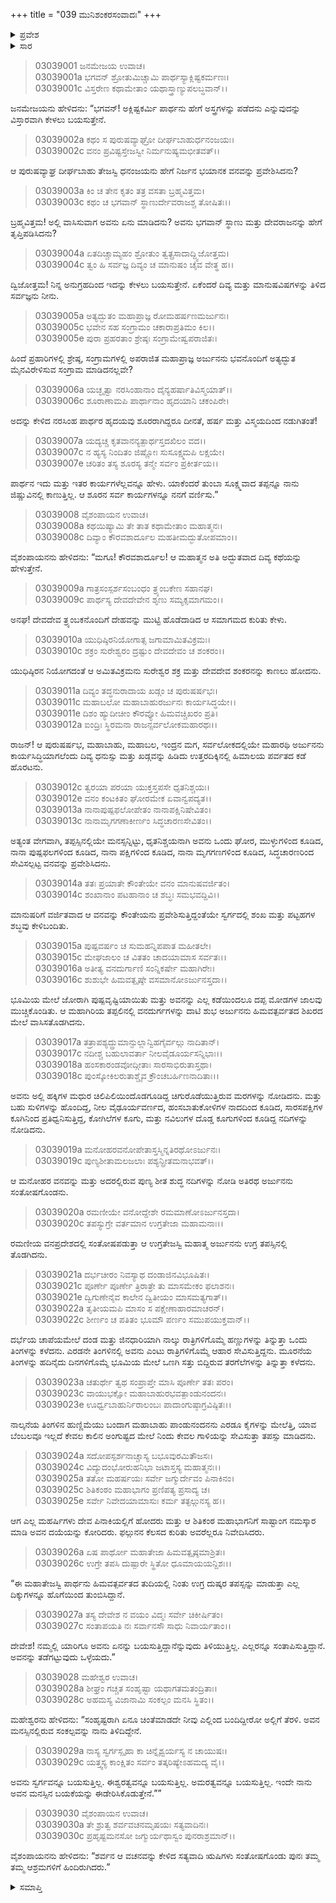 +++
title = "039 ಮುನಿಶಂಕರಸಂವಾದಃ"
+++

<details><summary>ಪ್ರವೇಶ</summary>


।।   ಓಂ ಓಂ ನಮೋ ನಾರಾಯಣಾಯ।।   ಶ್ರೀ ವೇದವ್ಯಾಸಾಯ ನಮಃ ।।

ಶ್ರೀ ಕೃಷ್ಣದ್ವೈಪಾಯನ ವೇದವ್ಯಾಸ ವಿರಚಿತ  

**ಶ್ರೀ ಮಹಾಭಾರತ**

**ಆರಣ್ಯಕ ಪರ್ವ**

**ಕೈರಾತ ಪರ್ವ**

**ಅಧ್ಯಾಯ 39**

</details>


<details><summary>ಸಾರ</summary>

ಜನಮೇಜಯನು ಪ್ರಶ್ನಿಸಲು ವೈಶಂಪಾಯನನು ತ್ರ್ಯಂಬಕನೊಡನೆ ಅರ್ಜುನನು ಮೈಮುಟ್ಟಿ ಹೊಡೆದಾಡಿದುದರ ಅದ್ಭುತ ಕಥೆಯನ್ನು ಪ್ರಾರಂಭಿಸುವುದು (1-9). ಅರ್ಜುನನ ಉಗ್ರ ತಪಸ್ಸು (10-23). ಅರ್ಜುನನ ತಪಸ್ಸಿನಿಂದ ಪೀಡಿತರಾದ ಮಹರ್ಷಿಗಳು ಬೇಡಿಕೊಳ್ಳಲು ಹರನು ಅರ್ಜುನನ ಇಚ್ಛೆಯನ್ನು ಈಡೇರಿಸುತ್ತೇನೆಂದು ಕಳುಹಿಸಿದುದು (24-30).

</details>


> 03039001 ಜನಮೇಜಯ ಉವಾಚ।  
03039001a ಭಗವನ್ ಶ್ರೋತುಮಿಚ್ಚಾಮಿ ಪಾರ್ಥಸ್ಯಾಕ್ಲಿಷ್ಟಕರ್ಮಣಃ।  
03039001c ವಿಸ್ತರೇಣ ಕಥಾಮೇತಾಂ ಯಥಾಸ್ತ್ರಾಣ್ಯುಪಲಬ್ಧವಾನ್।।

ಜನಮೇಜಯನು ಹೇಳಿದನು: “ಭಗವನ್! ಅಕ್ಲಿಷ್ಟಕರ್ಮಿ ಪಾರ್ಥನು ಹೇಗೆ ಅಸ್ತ್ರಗಳನ್ನು ಪಡೆದನು ಎನ್ನುವುದನ್ನು ವಿಸ್ತಾರವಾಗಿ ಕೇಳಲು ಬಯಸುತ್ತೇನೆ.

> 03039002a ಕಥಂ ಸ ಪುರುಷವ್ಯಾಘ್ರೋ ದೀರ್ಘಬಾಹುರ್ಧನಂಜಯಃ।   
03039002c ವನಂ ಪ್ರವಿಷ್ಟಸ್ತೇಜಸ್ವೀ ನಿರ್ಮನುಷ್ಯಮಭೀತವತ್।।

ಆ ಪುರುಷವ್ಯಾಘ್ರ ದೀರ್ಘಬಾಹು ತೇಜಸ್ವಿ ಧನಂಜಯನು ಹೇಗೆ ನಿರ್ಜನ ಭಯಾನಕ ವನವನ್ನು ಪ್ರವೇಶಿಸಿದನು?

> 03039003a ಕಿಂ ಚ ತೇನ ಕೃತಂ ತತ್ರ ವಸತಾ ಬ್ರಹ್ಮವಿತ್ತಮ।  
03039003c ಕಥಂ ಚ ಭಗವಾನ್ ಸ್ಥಾಣುರ್ದೇವರಾಜಶ್ಚ ತೋಷಿತಃ।।

ಬ್ರಹ್ಮವಿತ್ತಮ! ಅಲ್ಲಿ ವಾಸಿಸುವಾಗ ಅವನು ಏನು ಮಾಡಿದನು? ಅವನು ಭಗವಾನ್ ಸ್ಥಾಣು ಮತ್ತು ದೇವರಾಜನನ್ನು ಹೇಗೆ ತೃಪ್ತಿಪಡಿಸಿದನು?

> 03039004a ಏತದಿಚ್ಚಾಮ್ಯಹಂ ಶ್ರೋತುಂ ತ್ವತ್ಪ್ರಸಾದಾದ್ದ್ವಿಜೋತ್ತಮ।  
03039004c ತ್ವಂ ಹಿ ಸರ್ವಜ್ಞ ದಿವ್ಯಂ ಚ ಮಾನುಷಂ ಚೈವ ವೇತ್ಥ ಹ।।

ದ್ವಿಜೋತ್ತಮ! ನಿನ್ನ ಅನುಗ್ರಹದಿಂದ ಇದನ್ನು ಕೇಳಲು ಬಯಸುತ್ತೇನೆ. ಏಕೆಂದರೆ ದಿವ್ಯ ಮತ್ತು ಮಾನುಷವಿಷಗಳನ್ನು ತಿಳಿದ ಸರ್ವಜ್ಞನು ನೀನು.

> 03039005a ಅತ್ಯದ್ಭುತಂ ಮಹಾಪ್ರಾಜ್ಞ ರೋಮಹರ್ಷಣಮರ್ಜುನಃ।   
03039005c ಭವೇನ ಸಹ ಸಂಗ್ರಾಮಂ ಚಕಾರಾಪ್ರತಿಮಂ ಕಿಲ।।  
03039005e ಪುರಾ ಪ್ರಹರತಾಂ ಶ್ರೇಷ್ಠಃ ಸಂಗ್ರಾಮೇಷ್ವಪರಾಜಿತಃ।

ಹಿಂದೆ ಪ್ರಹಾರಿಗಳಲ್ಲಿ ಶ್ರೇಷ್ಠ, ಸಂಗ್ರಾಮಗಳಲ್ಲಿ ಅಪರಾಜಿತ ಮಹಾಪ್ರಾಜ್ಞ ಅರ್ಜುನನು ಭವನೊಂದಿಗೆ ಅತ್ಯದ್ಭುತ ಮೈನವಿರೇಳಿಸುವ ಸಂಗ್ರಾಮ ಮಾಡಿದನಲ್ಲವೇ?

> 03039006a ಯಚ್ಛೃತ್ವಾ ನರಸಿಂಹಾನಾಂ ದೈನ್ಯಹರ್ಷಾತಿವಿಸ್ಮಯಾತ್।।   
03039006c ಶೂರಾಣಾಮಪಿ ಪಾರ್ಥಾನಾಂ ಹೃದಯಾನಿ ಚಕಂಪಿರೇ।

ಅದನ್ನು ಕೇಳಿದ ನರಸಿಂಹ ಪಾರ್ಥರ ಹೃದಯವು ಶೂರರಾಗಿದ್ದರೂ ದೀನತೆ, ಹರ್ಷ ಮತ್ತು ವಿಸ್ಮಯದಿಂದ ನಡುಗಿತಂತೆ!

> 03039007a ಯದ್ಯಚ್ಚ ಕೃತವಾನನ್ಯತ್ಪಾರ್ಥಸ್ತದಖಿಲಂ ವದ।।  
03039007c ನ ಹ್ಯಸ್ಯ ನಿಂದಿತಂ ಜಿಷ್ಣೋಃ ಸುಸೂಕ್ಷ್ಮಮಪಿ ಲಕ್ಷಯೇ।  
03039007e ಚರಿತಂ ತಸ್ಯ ಶೂರಸ್ಯ ತನ್ಮೇ ಸರ್ವಂ ಪ್ರಕೀರ್ತಯ।।

ಪಾರ್ಥನ ಇದು ಮತ್ತು ಇತರ ಕಾರ್ಯಗಳೆಲ್ಲವನ್ನೂ ಹೇಳು. ಯಾಕೆಂದರೆ ತುಂಬಾ ಸೂಕ್ಷ್ಮವಾದ ತಪ್ಪನ್ನೂ ನಾನು ಜಿಷ್ಣುವಿನಲ್ಲಿ ಕಾಣುತ್ತಿಲ್ಲ. ಆ ಶೂರನ ಸರ್ವ ಕಾರ್ಯಗಳನ್ನೂ ನನಗೆ ವರ್ಣಿಸು.”

> 03039008 ವೈಶಂಪಾಯನ ಉವಾಚ।   
03039008a ಕಥಯಿಷ್ಯಾಮಿ ತೇ ತಾತ ಕಥಾಮೇತಾಂ ಮಹಾತ್ಮನಃ।  
03039008c ದಿವ್ಯಾಂ ಕೌರವಶಾರ್ದೂಲ ಮಹತೀಮದ್ಭುತೋಪಮಾಂ।।

ವೈಶಂಪಾಯನನು ಹೇಳಿದನು: “ಮಗೂ! ಕೌರವಶಾರ್ದೂಲ! ಆ ಮಹಾತ್ಮನ ಅತಿ ಅದ್ಭುತವಾದ ದಿವ್ಯ ಕಥೆಯನ್ನು ಹೇಳುತ್ತೇನೆ.

> 03039009a ಗಾತ್ರಸಂಸ್ಪರ್ಶಸಂಬಂಧಂ ತ್ರ್ಯಂಬಕೇಣ ಸಹಾನಘ।  
03039009c ಪಾರ್ಥಸ್ಯ ದೇವದೇವೇನ ಶೃಣು ಸಮ್ಯಕ್ಸಮಾಗಮಂ।।

ಅನಘ! ದೇವದೇವ ತ್ರ್ಯಂಬಕನೊಂದಿಗೆ ದೇಹವನ್ನು ಮುಟ್ಟಿ ಹೊಡೆದಾಡಿದ ಆ ಸಮಾಗಮದ ಕುರಿತು ಕೇಳು.

> 03039010a ಯುಧಿಷ್ಠಿರನಿಯೋಗಾತ್ಸ ಜಗಾಮಾಮಿತವಿಕ್ರಮಃ।  
03039010c ಶಕ್ರಂ ಸುರೇಶ್ವರಂ ದ್ರಷ್ಟುಂ ದೇವದೇವಂ ಚ ಶಂಕರಂ।।

ಯುಧಿಷ್ಠಿರನ ನಿಯೋಗದಂತೆ ಆ ಅಮಿತವಿಕ್ರಮನು ಸುರೇಶ್ವರ ಶಕ್ರ ಮತ್ತು ದೇವದೇವ ಶಂಕರನನ್ನು ಕಾಣಲು ಹೋದನು.

> 03039011a ದಿವ್ಯಂ ತದ್ಧನುರಾದಾಯ ಖಡ್ಗಂ ಚ ಪುರುಷರ್ಷಭಃ।  
03039011c ಮಹಾಬಲೋ ಮಹಾಬಾಹುರರ್ಜುನಃ ಕಾರ್ಯಸಿದ್ಧಯೇ।।  
03039011e ದಿಶಂ ಹ್ಯುದೀಚೀಂ ಕೌರವ್ಯೋ ಹಿಮವಚ್ಚಿಖರಂ ಪ್ರತಿ।  
03039012a ಐಂದ್ರಿಃ ಸ್ಥಿರಮನಾ ರಾಜನ್ಸರ್ವಲೋಕಮಹಾರಥಃ।।

ರಾಜನ್! ಆ ಪುರುಷರ್ಷಭ, ಮಹಾಬಾಹು, ಮಹಾಬಲ, ಇಂದ್ರನ ಮಗ, ಸರ್ವಲೋಕದಲ್ಲಿಯೇ ಮಹಾರಥಿ ಅರ್ಜುನನು ಕಾರ್ಯಸಿದ್ಧಿಯಾಗಲೆಂದು ದಿವ್ಯ ಧನುಸ್ಸು ಮತ್ತು ಖಡ್ಗವನ್ನು ಹಿಡಿದು ಉತ್ತರದಿಕ್ಕಿನಲ್ಲಿ ಹಿಮಾಲಯ ಪರ್ವತದ ಕಡೆ ಹೊರಟನು.

> 03039012c ತ್ವರಯಾ ಪರಯಾ ಯುಕ್ತಸ್ತಪಸೇ ಧೃತನಿಶ್ಚಯಃ।  
03039012e ವನಂ ಕಂಟಕಿತಂ ಘೋರಮೇಕ ಏವಾನ್ವಪದ್ಯತ।।  
03039013a ನಾನಾಪುಷ್ಪಫಲೋಪೇತಂ ನಾನಾಪಕ್ಷಿನಿಷೇವಿತಂ।  
03039013c ನಾನಾಮೃಗಗಣಾಕೀರ್ಣಂ ಸಿದ್ಧಚಾರಣಸೇವಿತಂ।।

ಅತ್ಯಂತ ವೇಗವಾಗಿ, ತಪ್ಪಸ್ಸಿನಲ್ಲಿಯೇ ಮನಸ್ಸನ್ನಿಟ್ಟು, ಧೃತನಿಶ್ಚಯನಾಗಿ ಅವನು ಒಂದು ಘೋರ, ಮುಳ್ಳುಗಳಿಂದ ಕೂಡಿದ, ನಾನಾ ಪುಷ್ಪಫಲಗಳಿಂದ ಕೂಡಿದ, ನಾನಾ ಪಕ್ಷಿಗಳಿಂದ ಕೂಡಿದ, ನಾನಾ ಮೃಗಗಣಗಳಿಂದ ಕೂಡಿದ, ಸಿದ್ಧಚಾರಣರಿಂದ ಸೇವಿಸಲ್ಪಟ್ಟ ವನವನ್ನು ಪ್ರವೇಶಿಸಿದನು.

> 03039014a ತತಃ ಪ್ರಯಾತೇ ಕೌಂತೇಯೇ ವನಂ ಮಾನುಷವರ್ಜಿತಂ।  
03039014c ಶಂಖಾನಾಂ ಪಟಹಾನಾಂ ಚ ಶಬ್ಧಃ ಸಮಭವದ್ದಿವಿ।।

ಮಾನುಷರಿಗೆ ವರ್ಜಿತವಾದ ಆ ವನವನ್ನು ಕೌಂತೇಯನು ಪ್ರವೇಶಿಸುತ್ತಿದ್ದಂತೆಯೇ ಸ್ವರ್ಗದಲ್ಲಿ ಶಂಖ ಮತ್ತು ಪಟ್ಟಹಗಳ ಶಬ್ಧವು ಕೇಳಿಬಂದಿತು.

> 03039015a ಪುಷ್ಪವರ್ಷಂ ಚ ಸುಮಹನ್ನಿಪಪಾತ ಮಹೀತಲೇ।  
03039015c ಮೇಘಜಾಲಂ ಚ ವಿತತಂ ಚಾದಯಾಮಾಸ ಸರ್ವತಃ।।  
03039016a ಅತೀತ್ಯ ವನದುರ್ಗಾಣಿ ಸಂನ್ನಿಕರ್ಷೇ ಮಹಾಗಿರೇಃ।  
03039016c ಶುಶುಭೇ ಹಿಮವತ್ಪೃಷ್ಠೇ ವಸಮಾನೋಽರ್ಜುನಸ್ತದಾ।।

ಭೂಮಿಯ ಮೇಲೆ ಜೋರಾಗಿ ಪುಷ್ಪವೃಷ್ಟಿಯಾಯಿತು ಮತ್ತು ಅವನನ್ನು ಎಲ್ಲ ಕಡೆಯಿಂದಲೂ ದಪ್ಪ ಮೋಡಗಳ ಜಾಲವು ಮುಚ್ಚಿಕೊಂಡಿತು. ಆ ಮಹಾಗಿರಿಯ ತಪ್ಪಲಿನಲ್ಲಿ ವನದುರ್ಗಗಳನ್ನು ದಾಟಿ ಶುಭ ಅರ್ಜುನನು ಹಿಮವತ್ಪರ್ವತದ ಶಿಖರದ ಮೇಲೆ ವಾಸಿಸತೊಡಗಿದನು.

> 03039017a ತತ್ರಾಪಶ್ಯದ್ದ್ರುಮಾನ್ಫುಲ್ಲಾನ್ವಿಹಗೈರ್ವಲ್ಗು ನಾದಿತಾನ್।  
03039017c ನದೀಶ್ಚ ಬಹುಲಾವರ್ತಾ ನೀಲವೈಡೂರ್ಯಸನ್ನಿಭಾಃ।।   
03039018a ಹಂಸಕಾರಂಡವೋದ್ಗೀತಾಃ ಸಾರಸಾಭಿರುತಾಸ್ತಥಾ।  
03039018c ಪುಂಸ್ಕೋಕಿಲರುತಾಶ್ಚೈವ ಕ್ರೌಂಚಬರ್ಹಿಣನಾದಿತಾಃ।।

ಅವನು ಅಲ್ಲಿ ಹಕ್ಕಿಗಳ ಮಧುರ ಚಿಲಿಪಿಲಿಯಿಂದೊಡಗೂಡಿದ್ದ ಚಿಗುರೊಡೆಯುತ್ತಿರುವ ಮರಗಳನ್ನು ನೋಡಿದನು. ಮತ್ತು ಬಹು ಸುಳಿಗಳನ್ನು ಹೊಂದಿದ್ದ, ನೀಲ ವೈಢೂರ್ಯವರ್ಣದ, ಹಂಸಬಾತುಕೋಳಿಗಳ ನಾದದಿಂದ ಕೂಡಿದ, ಸಾರಸಪಕ್ಷಿಗಳ ಕೂಗಿನಿಂದ ಪ್ರತಿಧ್ವನಿಸುತ್ತಿದ್ದ, ಕೋಗಿಲೆಗಳ ಕೂಗು, ಮತ್ತು ನವಿಲುಗಳ ದೊಡ್ಡ ಕೂಗುಗಳಿಂದ ಕೂಡಿದ್ದ ನದಿಗಳನ್ನು ನೋಡಿದನು.

> 03039019a ಮನೋಹರವನೋಪೇತಾಸ್ತಸ್ಮಿನ್ನತಿರಥೋಽರ್ಜುನಃ।  
03039019c ಪುಣ್ಯಶೀತಾಮಲಜಲಾಃ ಪಶ್ಯನ್ಪ್ರೀತಮನಾಭವತ್।।

ಆ ಮನೋಹರ ವನವನ್ನು ಮತ್ತು ಅದರಲ್ಲಿರುವ ಪುಣ್ಯ ಶೀತ ಶುದ್ಧ ನದಿಗಳನ್ನು ನೋಡಿ ಅತಿರಥ ಅರ್ಜುನನು ಸಂತೋಷಗೊಂಡನು.

> 03039020a ರಮಣೀಯೇ ವನೋದ್ದೇಶೇ ರಮಮಾಣೋಽರ್ಜುನಸ್ತದಾ।  
03039020c ತಪಸ್ಯುಗ್ರೇ ವರ್ತಮಾನ ಉಗ್ರತೇಜಾ ಮಹಾಮನಾಃ।।

ರಮಣೀಯ ವನಪ್ರದೇಶದಲ್ಲಿ ಸಂತೋಷಪಡುತ್ತಾ ಆ ಉಗ್ರತೇಜಸ್ವಿ ಮಹಾತ್ಮ ಅರ್ಜುನನು ಉಗ್ರ ತಪಸ್ಸಿನಲ್ಲಿ ತೊಡಗಿದನು.

> 03039021a ದರ್ಭಚೀರಂ ನಿವಸ್ಯಾಥ ದಂಡಾಜಿನವಿಭೂಷಿತಃ।  
03039021c ಪೂರ್ಣೇ ಪೂರ್ಣೇ ತ್ರಿರಾತ್ರೇ ತು ಮಾಸಮೇಕಂ ಫಲಾಶನಃ।  
03039021e ದ್ವಿಗುಣೇನೈವ ಕಾಲೇನ ದ್ವಿತೀಯಂ ಮಾಸಮತ್ಯಗಾತ್।।   
03039022a ತೃತೀಯಮಪಿ ಮಾಸಂ ಸ ಪಕ್ಷೇಣಾಹಾರಮಾಚರನ್।  
03039022c ಶೀರ್ಣಂ ಚ ಪತಿತಂ ಭೂಮೌ ಪರ್ಣಂ ಸಮುಪಯುಕ್ತವಾನ್।।

ದರ್ಭೆಯ ಚಾಪೆಯಮೇಲೆ ದಂಡ ಮತ್ತು ಜಿನಧಾರಿಯಾಗಿ ನಾಲ್ಕು ರಾತ್ರಿಗಳಿಗೊಮ್ಮೆ ಹಣ್ಣುಗಳನ್ನು ತಿನ್ನುತ್ತಾ ಒಂದು ತಿಂಗಳನ್ನು ಕಳೆದನು. ಎರಡನೇ ತಿಂಗಳಿನಲ್ಲಿ ಅವನು ಎಂಟು ರಾತ್ರಿಗಳಿಗೊಮ್ಮೆ ಆಹಾರ ಸೇವಿಸುತ್ತಿದ್ದನು. ಮೂರನೆಯ ತಿಂಗಳನ್ನು  ಹದಿನೈದು ದಿನಗಳಿಗೊಮ್ಮೆ ಭೂಮಿಯ ಮೇಲೆ ಒಣಗಿ ಸತ್ತು ಬಿದ್ದಿರುವ ತರಗೆಲೆಗಳನ್ನು ತಿನ್ನುತ್ತಾ ಕಳೆದನು.

> 03039023a ಚತುರ್ಥೇ ತ್ವಥ ಸಂಪ್ರಾಪ್ತೇ ಮಾಸಿ ಪೂರ್ಣೇ ತತಃ ಪರಂ।  
03039023c ವಾಯುಭಕ್ಷೋ ಮಹಾಬಾಹುರಭವತ್ಪಾಂಡುನಂದನಃ।  
03039023e ಊರ್ಧ್ವಬಾಹುರ್ನಿರಾಲಂಬಃ ಪಾದಾಂಗುಷ್ಠಾಗ್ರವಿಷ್ಠಿತಃ।।

ನಾಲ್ಕನೆಯ ತಿಂಗಳಿನ ಹುಣ್ಣಿಮೆಯು ಬಂದಾಗ ಮಹಾಬಾಹು ಪಾಂಡುನಂದನನು ಎರಡೂ ಕೈಗಳನ್ನು ಮೇಲೆತ್ತಿ, ಯಾವ ಬೆಂಬಲವೂ ಇಲ್ಲದೆ ಕೇವಲ ಕಾಲಿನ ಅಂಗುಷ್ಟದ ಮೇಲೆ ನಿಂದು ಕೇವಲ ಗಾಳಿಯನ್ನು ಸೇವಿಸುತ್ತಾ ತಪಸ್ಸು ಮಾಡಿದನು.

> 03039024a ಸದೋಪಸ್ಪರ್ಶನಾಚ್ಚಾಸ್ಯ ಬಭೂವುರಮಿತೌಜಸಃ।   
03039024c ವಿದ್ಯುದಂಭೋರುಹನಿಭಾ ಜಟಾಸ್ತಸ್ಯ ಮಹಾತ್ಮನಃ।।  
03039025a ತತೋ ಮಹರ್ಷಯಃ ಸರ್ವೇ ಜಗ್ಮುರ್ದೇವಂ ಪಿನಾಕಿನಂ।  
03039025c ಶಿತಿಕಂಠಂ ಮಹಾಭಾಗಂ ಪ್ರಣಿಪತ್ಯ ಪ್ರಸಾದ್ಯ ಚ।  
03039025e ಸರ್ವೇ ನಿವೇದಯಾಮಾಸುಃ ಕರ್ಮ ತತ್ಫಲ್ಗುನಸ್ಯ ಹ।।

ಆಗ ಎಲ್ಲ ಮಹರ್ಷಿಗಳು ದೇವ ಪಿನಾಕಿಯಲ್ಲಿಗೆ ಹೋದರು ಮತ್ತು ಆ ಶಿತಿಕಂಠ ಮಹಾಭಾಗನಿಗೆ ಸಾಷ್ಟಾಂಗ ನಮಸ್ಕಾರ ಮಾಡಿ ಅವನ ದಯೆಯನ್ನು ಕೋರಿದರು. ಫಲ್ಗುನನ ಕೆಲಸದ ಕುರಿತು ಅವರೆಲ್ಲರೂ ನಿವೇದಿಸಿದರು.

> 03039026a ಏಷ ಪಾರ್ಥೋ ಮಹಾತೇಜಾ ಹಿಮವತ್ಪೃಷ್ಠಮಾಶ್ರಿತಃ।  
03039026c ಉಗ್ರೇ ತಪಸಿ ದುಷ್ಪಾರೇ ಸ್ಥಿತೋ ಧೂಮಾಯಯನ್ದಿಶಃ।।

“ಈ ಮಹಾತೇಜಸ್ವಿ ಪಾರ್ಥನು ಹಿಮವತ್ಪರ್ವತದ ತುದಿಯಲ್ಲಿ ನಿಂತು ಉಗ್ರ ದುಷ್ಕರ ತಪಸ್ಸನ್ನು ಮಾಡುತ್ತಾ ಎಲ್ಲ ದಿಕ್ಕುಗಳನ್ನೂ ಹೊಗೆಯಿಂದ ತುಂಬಿಸಿದ್ದಾನೆ.

> 03039027a ತಸ್ಯ ದೇವೇಶ ನ ವಯಂ ವಿದ್ಮಃ ಸರ್ವೇ ಚಿಕೀರ್ಷಿತಂ।  
03039027c ಸಂತಾಪಯತಿ ನಃ ಸರ್ವಾನಸೌ ಸಾಧು ನಿವಾರ್ಯತಾಂ।।

ದೇವೇಶ! ನಮ್ಮಲ್ಲಿ ಯಾರಿಗೂ ಅವನು ಏನನ್ನು ಬಯಸುತ್ತಿದ್ದಾನೆನ್ನುವುದು ತಿಳಿಯುತ್ತಿಲ್ಲ. ಎಲ್ಲರನ್ನೂ ಸಂತಾಪಿಸುತ್ತಿದ್ದಾನೆ. ಅವನನ್ನು ತಡೆಗಟ್ಟುವುದು ಒಳ್ಳೆಯದು.”

> 03039028 ಮಹೇಶ್ವರ ಉವಾಚ।  
03039028a ಶೀಘ್ರಂ ಗಚ್ಚತ ಸಂಹೃಷ್ಟಾ ಯಥಾಗತಮತಂದ್ರಿತಾಃ।  
03039028c ಅಹಮಸ್ಯ ವಿಜಾನಾಮಿ ಸಂಕಲ್ಪಂ ಮನಸಿ ಸ್ಥಿತಂ।।

ಮಹೇಶ್ವರನು ಹೇಳಿದನು: “ಸಂಹೃಷ್ಟರಾಗಿ ಏನೂ ಚಿಂತೆಮಾಡದೇ ನೀವು ಎಲ್ಲಿಂದ ಬಂದಿದ್ದೀರೋ ಅಲ್ಲಿಗೆ ತೆರಳಿ. ಅವನ ಮನಸ್ಸಿನಲ್ಲಿರುವ ಸಂಕಲ್ಪವನ್ನು ನಾನು ತಿಳಿದಿದ್ದೇನೆ.

> 03039029a ನಾಸ್ಯ ಸ್ವರ್ಗಸ್ಪೃಹಾ ಕಾ ಚಿನ್ನೈಶ್ವರ್ಯಸ್ಯ ನ ಚಾಯುಷಃ।  
03039029c ಯತ್ತ್ವಸ್ಯ ಕಾಂಕ್ಷಿತಂ ಸರ್ವಂ ತತ್ಕರಿಷ್ಯೇಽಹಮದ್ಯ ವೈ।।

ಅವನು ಸ್ವರ್ಗವನ್ನೂ ಬಯಸುತ್ತಿಲ್ಲ. ಈಶ್ವರತ್ವವನ್ನೂ ಬಯಸುತ್ತಿಲ್ಲ. ಅಮರತ್ವವನ್ನೂ ಬಯಸುತ್ತಿಲ್ಲ. ಇಂದೇ ನಾನು ಅವನ ಮನಸ್ಸಿನ ಬಯಕೆಯನ್ನು ಈಡೇರಿಸಿಕೊಡುತ್ತೇನೆ.””

> 03039030 ವೈಶಂಪಾಯನ ಉವಾಚ।  
03039030a ತೇ ಶ್ರುತ್ವ ಶರ್ವವಚನಮೃಷಯಃ ಸತ್ಯವಾದಿನಃ।  
03039030c ಪ್ರಹೃಷ್ಟಮನಸೋ ಜಗ್ಮುರ್ಯಥಾಸ್ವಂ ಪುನರಾಶ್ರಮಾನ್।।

ವೈಶಂಪಾಯನನು ಹೇಳಿದನು: “ಶರ್ವನ ಆ ವಚನವನ್ನು ಕೇಳಿದ  ಸತ್ಯವಾದಿ ಋಷಿಗಳು ಸಂತೋಷಗೊಂಡು ಪುನಃ ತಮ್ಮ ತಮ್ಮ ಆಶ್ರಮಗಳಿಗೆ ಹಿಂದಿರುಗಿದರು.”

<details><summary>ಸಮಾಪ್ತಿ</summary>

ೀ ಮಹಾಭಾರತೇ ಆರಣ್ಯಕಪರ್ವಣಿ ಕೈರಾತಪರ್ವಣಿ ಮುನಿಶಂಕರಸಂವಾದೇ ಏಕೋನಚತ್ವಾರಿಂಶೋಽಧ್ಯಾಯಃ।  
ಇದು ಶ್ರೀ ಮಹಾಭಾರತದ ಆರಣ್ಯಕಪರ್ವದಲ್ಲಿ ಕೈರಾತಪರ್ವದಲ್ಲಿ ಮುನಿಶಂಕರಸಂವಾದದಲ್ಲಿ ಮೂವತ್ತೊಂಭತ್ತನೆಯ ಅಧ್ಯಾಯವು.


</details>
